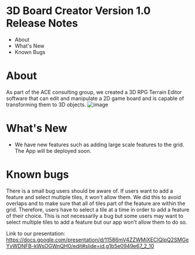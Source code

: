 # 3D Board Creator Version 1.0 Release Notes
* About
* What's New
* Known Bugs

# About
As part of the ACE consulting group, we created a 3D RPG Terrain Editor software that can edit and manipulate a 2D game board and is capable of transforming them to 3D objects.
![image](https://user-images.githubusercontent.com/81491866/207199581-8e240915-0942-49cb-94a1-517f9ad3d82d.png)

# What's New
* We have new features such as adding large scale features to the grid. The App will be deployed soon.

# Known bugs
There is a small bug users should be aware of. If users want to add a feature and select multiple tiles, it won't allow them. We did this to avoid overlaps
and to make sure that all of tiles part of the feature are within the grid. Therefore, users have to select a tile at a time in order to add a feature of their choice. This is not necessarily a bug but some users may want
to select multiple tiles to add a feature but our app won't allow them to do so.

Link to our presentation: https://docs.google.com/presentation/d/11586mV4ZZWMiXECIQIpQ2SMGeYvWDNFB-kWsOGWnQH0/edit#slide=id.g1b5e0949e67_2_10
